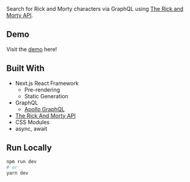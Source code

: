 Search for Rick and Morty characters via GraphQL using [The Rick and Morty API](https://rickandmortyapi.com/).

## Demo
Visit the [demo](https://rickandmorty-search.vercel.app/) here!

## Built With
- Next.js React Framework
  - Pre-rendering 
  - Static Generation
- GraphQL
  - [Apollo GraphQL](https://www.apollographql.com/docs/)
- [The Rick And Morty API](https://rickandmortyapi.com/)
- CSS Modules
- async, await

## Run Locally
```bash
npm run dev
# or
yarn dev
```
